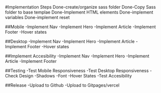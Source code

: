 #Implementation Steps
Done-create/organize sass folder
Done-Copy Sass folder to base templae
Done-Implement HTML elements
Done-implement variables
Done-implement reset

##Mobile
-Implement Nav
-Implement Hero
-Implement Article
-Implement Footer
-Hover states

##Desktop
-Implement Nav
-Implement Hero
-Implement Article
-Implement Footer
-Hover states


##Implement Accesibility
-Implement Nav
-Implement Hero
-Implement Article
-Implement Footer


##Testing
-Test Mobile Responsiveness
-Test Desktop Responsiveness
-Check Design
  -Shadows
  -Font
  -Hover States
-Test Accesibility

##Release
  -Upload to Github
  -Upload to Gitpages/vercel

